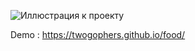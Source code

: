 ![Иллюстрация к проекту](https://github.com/twogophers/persona-detstvo/raw/master/assets/images/Screenshot_4.png)
 
 Demo : https://twogophers.github.io/food/
